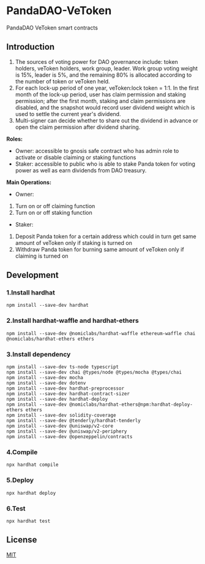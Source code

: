 # PandaDAO-VeToken
PandaDAO VeToken smart contracts

## Introduction
1. The sources of voting power for DAO governance include: token holders, veToken holders, work group, leader. Work group voting weight is 15%, leader is 5%, and the remaining 80% is allocated according to the number of token or veToken held.
2. For each lock-up period of one year, veToken:lock token = 1:1. In the first month of the lock-up period, user has claim permission and staking permission; after the first month, staking and claim permissions are disabled, and the snapshot would record user dividend weight which is used to settle the current year's dividend.
3. Multi-signer can decide whether to share out the dividend in advance or open the claim permission after dividend sharing.

**Roles:**
* Owner: accessible to gnosis safe contract who has admin role to activate or disable claiming or staking functions
* Staker: accessible to public who is able to stake Panda token for voting power as well as earn dividends from DAO
treasury.

**Main Operations:**
* Owner:
1. Turn on or off claiming function
2. Turn on or off staking function
* Staker:
1. Deposit Panda token for a certain address which could in turn get same amount of veToken only if staking is turned on
2. Withdraw Panda token for burning same amount of veToken only if claiming is turned on

## Development
### 1.Install hardhat
`npm install --save-dev hardhat`
### 2.Install hardhat-waffle and hardhat-ethers
`npm install --save-dev @nomiclabs/hardhat-waffle ethereum-waffle chai @nomiclabs/hardhat-ethers ethers`
### 3.Install dependency
```
npm install --save-dev ts-node typescript
npm install --save-dev chai @types/node @types/mocha @types/chai
npm install --save-dev mocha
npm install --save-dev dotenv
npm install --save-dev hardhat-preprocessor
npm install --save-dev hardhat-contract-sizer
npm install --save-dev hardhat-deploy
npm install --save-dev @nomiclabs/hardhat-ethers@npm:hardhat-deploy-ethers ethers
npm install --save-dev solidity-coverage
npm install --save-dev @tenderly/hardhat-tenderly
npm install --save-dev @uniswap/v2-core
npm install --save-dev @uniswap/v2-periphery
npm install --save-dev @openzeppelin/contracts
```
### 4.Compile
`npx hardhat compile`
### 5.Deploy
`npx hardhat deploy`
### 6.Test
`npx hardhat test`

## License
[MIT](LICENSE.txt)